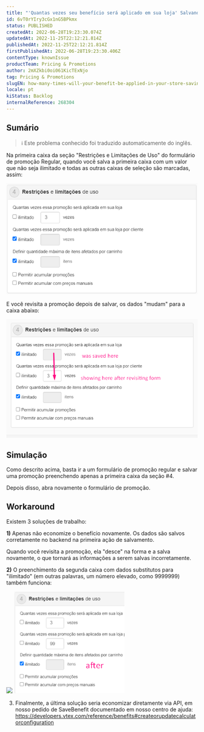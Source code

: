 ```yaml
---
title: "'Quantas vezes seu benefício será aplicado em sua loja' Salvando Incorretamente na Interface do Formulário de Promoção"
id: 6vT0rYIry3cGx1nG5BPkmx
status: PUBLISHED
createdAt: 2022-06-28T19:23:30.074Z
updatedAt: 2022-11-25T22:12:21.814Z
publishedAt: 2022-11-25T22:12:21.814Z
firstPublishedAt: 2022-06-28T19:23:30.406Z
contentType: knownIssue
productTeam: Pricing & Promotions
author: 2mXZkbi0oi061KicTExNjo
tag: Pricing & Promotions
slugEN: how-many-times-will-your-benefit-be-applied-in-your-store-saving-incorrectly-on-promotion-form-interface
locale: pt
kiStatus: Backlog
internalReference: 268304
---
```


## Sumário

>ℹ️ Este problema conhecido foi traduzido automaticamente do inglês.



Na primeira caixa da seção "Restrições e Limitações de Uso" do formulário de promoção Regular, quando você salva a primeira caixa com um valor que não seja ilimitado e todas as outras caixas de seleção são marcadas, assim:

 ![](https://raw.githubusercontent.com/vtexdocs/known-issues/refs/heads/main/docs/pt/known-issues/Pricing%20&%20Promotions/quantas-vezes-seu-beneficio-sera-aplicado-em-sua-loja-salvando-incorretamente-na-interface-do-formulario-de-promocao_1.png)

E você revisita a promoção depois de salvar, os dados "mudam" para a caixa abaixo:

 ![](https://raw.githubusercontent.com/vtexdocs/known-issues/refs/heads/main/docs/pt/known-issues/Pricing%20&%20Promotions/quantas-vezes-seu-beneficio-sera-aplicado-em-sua-loja-salvando-incorretamente-na-interface-do-formulario-de-promocao_2.png)



## Simulação


Como descrito acima, basta ir a um formulário de promoção regular e salvar uma promoção preenchendo apenas a primeira caixa da seção #4.

Depois disso, abra novamente o formulário de promoção.



## Workaround


Existem 3 soluções de trabalho:


**1)** Apenas não economize o benefício novamente. Os dados são salvos corretamente no backend na primeira ação de salvamento.

Quando você revisita a promoção, ela "desce" na forma e a salva novamente, o que tornará as informações a serem salvas incorretamente.


**2)** O preenchimento da segunda caixa com dados substitutos para "ilimitado" (em outras palavras, um número elevado, como 9999999) também funciona:

 ![](https://vtexhelp.zendesk.com/attachments/token/7J5orWNE31sV3vzBFhy6pwWXs/?name=inline-1533850111.png) ![](https://raw.githubusercontent.com/vtexdocs/known-issues/refs/heads/main/docs/pt/known-issues/Pricing%20&%20Promotions/quantas-vezes-seu-beneficio-sera-aplicado-em-sua-loja-salvando-incorretamente-na-interface-do-formulario-de-promocao_3.png)

3) Finalmente, a última solução seria economizar diretamente via API, em nosso pedido de SaveBenefit documentado em nosso centro de ajuda: https://developers.vtex.com/reference/benefits#createorupdatecalculatorconfiguration

